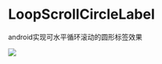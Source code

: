 # LoopScrollCircleLabel
android实现可水平循环滚动的圆形标签效果

 ![](https://github.com/mufans/LoopScrollCircleLabel/blob/master/art/screenshot.gif)
